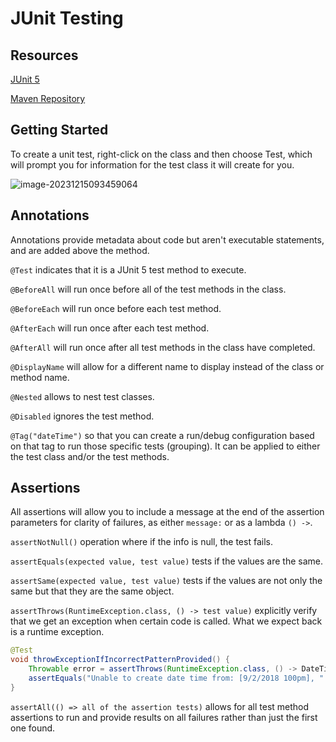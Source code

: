 # JUnit Testing

## Resources

[JUnit 5](https://junit.org/junit5/)

[Maven Repository](https://mvnrepository.com/artifact/org.junit)

## Getting Started

To create a unit test, right-click on the class and then choose Test, which will prompt you for information for the test class it will create for you.

![image-20231215093459064](C:\Users\Jeanine.Kimball\markdown\ProgrammingNotes\Images\image-20231215093459064.png)



## Annotations

Annotations provide metadata about code but aren't executable statements, and are added above the method.

`@Test` indicates that it is a JUnit 5 test method to execute.

`@BeforeAll` will run once before all of the test methods in the class.

`@BeforeEach` will run once before each test method.

`@AfterEach` will run once after each test method.

`@AfterAll` will run once after all test methods in the class have completed.

`@DisplayName` will allow for a different name to display instead of the class or method name.

`@Nested` allows to nest test classes.

`@Disabled` ignores the test method.

`@Tag("dateTime")` so that you can create a run/debug configuration based on that tag to run those specific tests (grouping). It can be applied to either the test class and/or the test methods.

## Assertions

All assertions will allow you to include a message at the end of the assertion parameters for clarity of failures, as either `message:` or as a lambda `() ->`.

`assertNotNull()` operation where if the info is null, the test fails.

`assertEquals(expected value, test value)` tests if the values are the same.

`assertSame(expected value, test value)` tests if the values are not only the same but that they are the same object.

`assertThrows(RuntimeException.class, () -> test value)` explicitly verify that we get an exception when certain code is called. What we expect back is a runtime exception.

```java
@Test
void throwExceptionIfIncorrectPatternProvided() {
    Throwable error = assertThrows(RuntimeException.class, () -> DateTimeConverter.convertStringToDateTime("9/2/2018 100pm", 		LocalDate.of(2018, 9, 1)));
    assertEquals("Unable to create date time from: [9/2/2018 100pm], " + "please enter with format [M/d/yyy h:mm a], Text '9/2/2018 100 PM'" + "could not be parsed at index 12", error.getMessage());
}
```

`assertAll(() => all of the assertion tests)`  allows for all test method assertions to run and provide results on all failures rather than just the first one found.